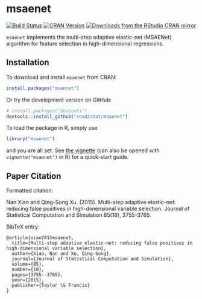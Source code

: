 # msaenet

[![Build Status](https://travis-ci.org/road2stat/msaenet.svg?branch=master)](https://travis-ci.org/road2stat/msaenet)
[![CRAN Version](http://www.r-pkg.org/badges/version/msaenet)](http://www.r-pkg.org/badges/version/msaenet)
[![Downloads from the RStudio CRAN mirror](http://cranlogs.r-pkg.org/badges/msaenet)](http://cranlogs.r-pkg.org/badges/msaenet)

`msaenet` implements the multi-step adaptive elastic-net (MSAENet) algorithm for feature selection in high-dimensional regressions.

## Installation

To download and install `msaenet` from CRAN:

```r
install.packages("msaenet")
```

Or try the development version on GitHub:

```r
# install.packages("devtools")
devtools::install_github("road2stat/msaenet")
```

To load the package in R, simply use

```r
library("msaenet")
```

and you are all set. See [the vignette](http://msaenet.com/doc/) (can also be opened with `vignette("msaenet")` in R) for a quick-start guide.

## Paper Citation

Formatted citation:

Nan Xiao and Qing-Song Xu. (2015). Multi-step adaptive elastic-net: reducing false positives in high-dimensional variable selection. Journal of Statistical Computation and Simulation 85(18), 3755-3765.

BibTeX entry:

```
@article{xiao2015msaenet,
  title={Multi-step adaptive elastic-net: reducing false positives in high-dimensional variable selection},
  author={Xiao, Nan and Xu, Qing-Song},
  journal={Journal of Statistical Computation and Simulation},
  volume={85},
  number={18},
  pages={3755--3765},
  year={2015},
  publisher={Taylor \& Francis}
}
```
